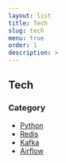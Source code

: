 ```yaml
---
layout: list
title: Tech
slug: tech
menu: true
order: 1
description: >
---
```


## Tech

### Category

* [Python](https://igkim89.github.io/category/python/)
* [Redis](https://igkim89.github.io/category/redis/)
* [Kafka](https://igkim89.github.io/category/kafka/)
* [Airflow](https://igkim89.github.io/category/airflow/)
